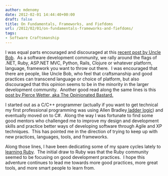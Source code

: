 ```yaml
---
author: mdenomy
date: 2012-02-01 14:44:40+00:00
draft: false
title: On Fundamentals, Frameworks, and Fiefdoms
url: /2012/02/01/on-fundamentals-frameworks-and-fiefdoms/
tags:
- Software Craftsmanship
---
```


I was equal parts encouraged and discouraged at this [recent post by Uncle Bob](http://blog.8thlight.com/uncle-bob/2012/01/31/The-Ruby-Colored-Box.html).  As a software development community, we rally around the flags of .NET, Ruby, ASP.NET MVC, Python, Rails, Clojure or whatever platform, language, framework you want to throw out there.  I was encouraged that there are people, like Uncle Bob, who feel that craftsmanship and good practices can transcend language or choice of platform, but also discouraged that this opinion seems to be in the minority in the larger development community.  Another good read along the same lines is this [post by Pierce Wetter, aka The Opinionated Bastard.](http://www.opinionatedbastard.com/2011/06/hiring-athletes-instead-of-bigfoot/)

I started out as a C/C++ programmer (actually if you want to get technical my first professional programming was using Allen Bradley[ ladder logic](http://en.wikipedia.org/wiki/Ladder_logic)) and eventually moved on to C#.  Along the way I was fortunate to find some good mentors who challenged me to improve my design and development skills and practice better ways of developing software through Agile and XP techniques.  This has pointed me in the direction of trying to keep up with new practices, languages, tools, and frameworks.

Along those lines, I have been dedicating some of my spare cycles lately to [learning Ruby](/tags/season-of-ruby/).  The initial draw to Ruby was that the Ruby community seemed to be focusing on good development practices.  I hope this adventure continues to lead me towards more good practices, more great tools, and more smart people to learn from.
